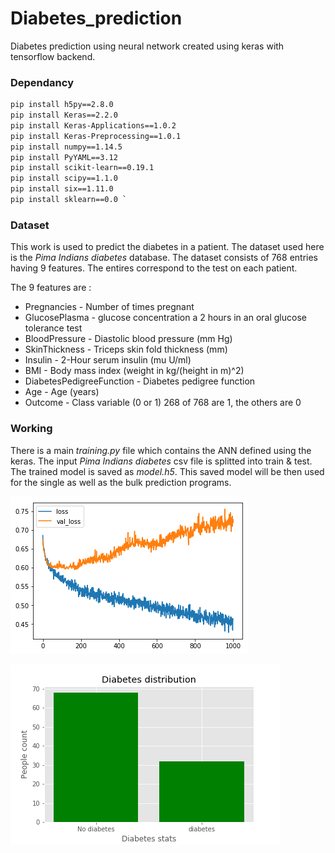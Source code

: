 # Diabetes_prediction
Diabetes prediction using neural network created using keras with tensorflow backend.

### Dependancy
```sh
pip install h5py==2.8.0  
pip install Keras==2.2.0  
pip install Keras-Applications==1.0.2  
pip install Keras-Preprocessing==1.0.1  
pip install numpy==1.14.5  
pip install PyYAML==3.12  
pip install scikit-learn==0.19.1  
pip install scipy==1.1.0  
pip install six==1.11.0  
pip install sklearn==0.0 `
```
### Dataset
This work is used to predict the diabetes in a patient. The dataset used here is the *Pima Indians diabetes* database. The dataset consists of 768 entries having 9 features. The entires correspond to the test on each patient. 

The 9 features are :
- Pregnancies - Number of times pregnant
- GlucosePlasma - glucose concentration a 2 hours in an oral glucose tolerance test
- BloodPressure - Diastolic blood pressure (mm Hg)
- SkinThickness - Triceps skin fold thickness (mm)
- Insulin - 2-Hour serum insulin (mu U/ml)
- BMI - Body mass index (weight in kg/(height in m)^2)
- DiabetesPedigreeFunction - Diabetes pedigree function
- Age - Age (years)
- Outcome - Class variable (0 or 1) 268 of 768 are 1, the others are 0

### Working
There is a main *training.py* file which contains the ANN defined using the keras. The input *Pima Indians diabetes* csv file is splitted into train & test. The trained model is saved as *model.h5*. This saved model will be then used for the single as well as the bulk prediction programs. 

![Train vs validation loss](https://github.com/sooraj-sudhakar/Diabetes_prediction/blob/master/graph.png)

![Bulk prediction](https://github.com/sooraj-sudhakar/Diabetes_prediction/blob/master/Bulk_prediction_out.png)

